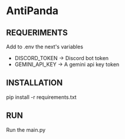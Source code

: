 # AntiPanda

## REQUERIMENTS
Add to .env the next's variables

- DISCORD_TOKEN -> Discord bot token 
- GEMINI_API_KEY -> A gemini api key token 

## INSTALLATION
pip install -r requirements.txt

## RUN
Run the main.py 
